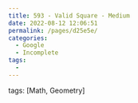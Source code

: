 ```yaml
---
title: 593 - Valid Square - Medium
date: 2022-08-12 12:06:51
permalink: /pages/d25e5e/
categories:
  - Google
  - Incomplete
tags:
  - 
---
```

tags: [Math, Geometry]